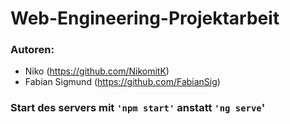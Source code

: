 # Web-Engineering-Projektarbeit
### Autoren: 

 - Niko (https://github.com/NikomitK)
 - Fabian Sigmund (https://github.com/FabianSig)

### Start des servers mit `'npm start'` anstatt `'ng serve`'
